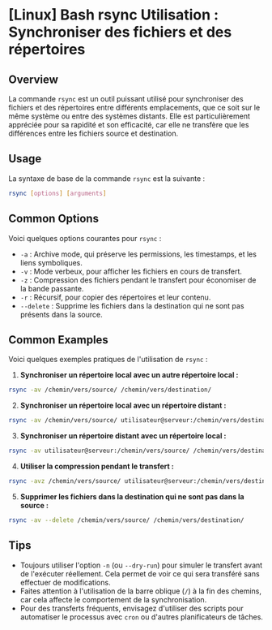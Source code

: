 # [Linux] Bash rsync Utilisation : Synchroniser des fichiers et des répertoires

## Overview
La commande `rsync` est un outil puissant utilisé pour synchroniser des fichiers et des répertoires entre différents emplacements, que ce soit sur le même système ou entre des systèmes distants. Elle est particulièrement appréciée pour sa rapidité et son efficacité, car elle ne transfère que les différences entre les fichiers source et destination.

## Usage
La syntaxe de base de la commande `rsync` est la suivante :

```bash
rsync [options] [arguments]
```

## Common Options
Voici quelques options courantes pour `rsync` :

- `-a` : Archive mode, qui préserve les permissions, les timestamps, et les liens symboliques.
- `-v` : Mode verbeux, pour afficher les fichiers en cours de transfert.
- `-z` : Compression des fichiers pendant le transfert pour économiser de la bande passante.
- `-r` : Récursif, pour copier des répertoires et leur contenu.
- `--delete` : Supprime les fichiers dans la destination qui ne sont pas présents dans la source.

## Common Examples
Voici quelques exemples pratiques de l'utilisation de `rsync` :

1. **Synchroniser un répertoire local avec un autre répertoire local :**

```bash
rsync -av /chemin/vers/source/ /chemin/vers/destination/
```

2. **Synchroniser un répertoire local avec un répertoire distant :**

```bash
rsync -av /chemin/vers/source/ utilisateur@serveur:/chemin/vers/destination/
```

3. **Synchroniser un répertoire distant avec un répertoire local :**

```bash
rsync -av utilisateur@serveur:/chemin/vers/source/ /chemin/vers/destination/
```

4. **Utiliser la compression pendant le transfert :**

```bash
rsync -avz /chemin/vers/source/ utilisateur@serveur:/chemin/vers/destination/
```

5. **Supprimer les fichiers dans la destination qui ne sont pas dans la source :**

```bash
rsync -av --delete /chemin/vers/source/ /chemin/vers/destination/
```

## Tips
- Toujours utiliser l'option `-n` (ou `--dry-run`) pour simuler le transfert avant de l'exécuter réellement. Cela permet de voir ce qui sera transféré sans effectuer de modifications.
- Faites attention à l'utilisation de la barre oblique (`/`) à la fin des chemins, car cela affecte le comportement de la synchronisation.
- Pour des transferts fréquents, envisagez d'utiliser des scripts pour automatiser le processus avec `cron` ou d'autres planificateurs de tâches.